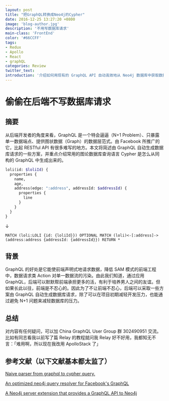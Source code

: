 ```yaml
---
layout: post
title: "把GraphQL转换成Neo4j的Cypher"
date: 2016-12-25 13:27:20 +0800
image: 'blog-author.jpg'
description: '不用写数据库请求'
main-class: 'FrontEnd'
color: '#66CCFF'
tags:
- Redux
- Apollo
- React
- graphQL
categories: Review
twitter_text:
introduction: '介绍如何用现有的 GraphQL API 自动高效地从 Neo4j 数据库中获取数据'
---
```

# 偷偷在后端不写数据库请求

## 摘要

从后端开发者的角度来看，GraphQL 是一个特会逼逼（N+1 Problem）、只暴露单一数据端点、提供图状数据（Graph）的数据层范式。由 Facebook 所推广的它，比起 RESTful API 有很多难写的地方。本文将简述由 GraphQL 自动生成数据库请求的一些方案，并重点介绍常用的图论数据库查询语言 Cypher 是怎么从同构的 GraphQL 中生成出来的。

```graphql
loli(id: $loliId) {
  properties {
    name,
    age,
    address(edge: ":address", addressId: $addressId) {
      properties {
        line
      }
    }
  }
}
```

↓

```cypher
MATCH (loli:LOLI {id: {loliId}}) OPTIONAL MATCH (loli)<-[:address]->(address:address {addressId: {addressId}}) RETURN *
```

## 背景  

GraphQL 的好处是它能使前端声明式地请求数据，降低 SAM 模式的前端工程中，数据请求类 Action 对单一数据流的污染。由此我们知道，通过应用 GraphQL，后端可以默默帮前端承担更多的活，有利于培养男人之间的友谊。但如果长此以往，前端是不忍心的。因此为了不让前端不忍心，后端可以采取一些方案由 GraphQL 自动生成数据库请求，除了可以在项目初期减轻开发压力，也能通过避免 N+1 问题来减轻数据库的压力。

## 总结

对内容有任何疑问，可以加 China GraphQL User Group 群 302490951 交流。比如有同志看我以前写了篇 Relay 的教程就问我 Relay 好不好用，我都知无不言：「难用啊，所以现在我改用 ApolloStack 了」

## 参考文献（以下文献基本都太监了）

[Naive parser from graphql to cypher query.](https://github.com/JamesKyburz/graphql2cypher)

[An optimized neo4j query resolver for Facebook's GraphQL](https://github.com/jhwoodward/neo4j-graphQL)

[A Neo4j server extension that provides a GraphQL API to Neo4j](https://github.com/neo4j-contrib/neo4j-graphql)